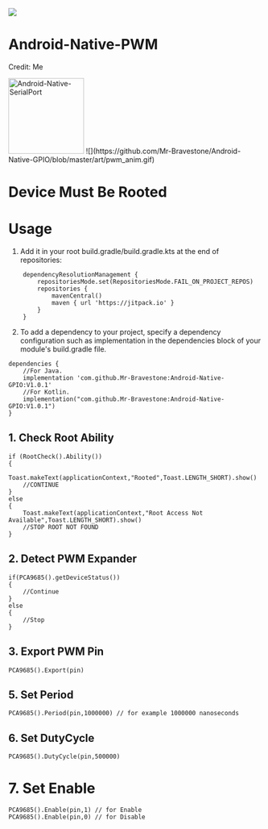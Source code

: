 [![](https://jitpack.io/v/Mr-Bravestone/Android-Native-GPIO.svg)](https://jitpack.io/#Mr-Bravestone/Android-Native-GPIO)
# Android-Native-PWM
Credit: Me


<img src ="https://github.com/Mr-Bravestone/Android-Native-GPIO/blob/master/art/pwm_anim.gif" height = 150 alt ="Android-Native-SerialPort"/>
![](https://github.com/Mr-Bravestone/Android-Native-GPIO/blob/master/art/pwm_anim.gif)



# Device Must Be Rooted

# Usage
1. Add it in your root build.gradle/build.gradle.kts at the end of repositories:
```
	dependencyResolutionManagement {
		repositoriesMode.set(RepositoriesMode.FAIL_ON_PROJECT_REPOS)
		repositories {
			mavenCentral()
			maven { url 'https://jitpack.io' }
		}
	}
```
2. To add a dependency to your project, specify a dependency configuration such as implementation in the dependencies block of your module's build.gradle file.
```
dependencies {
    //For Java.
    implementation 'com.github.Mr-Bravestone:Android-Native-GPIO:V1.0.1'
    //For Kotlin.
    implementation("com.github.Mr-Bravestone:Android-Native-GPIO:V1.0.1")
}
```
## 1. Check Root Ability
```
if (RootCheck().Ability())
{
	Toast.makeText(applicationContext,"Rooted",Toast.LENGTH_SHORT).show()
	//CONTINUE
}
else
{
	Toast.makeText(applicationContext,"Root Access Not Available",Toast.LENGTH_SHORT).show()
	//STOP ROOT NOT FOUND
}
```
## 2. Detect PWM Expander
```
if(PCA9685().getDeviceStatus())
{
	//Continue
}
else
{
	//Stop
}
```
## 3. Export PWM Pin
```
PCA9685().Export(pin) 
```
## 5. Set Period
```
PCA9685().Period(pin,1000000) // for example 1000000 nanoseconds
```
## 6. Set DutyCycle
```
PCA9685().DutyCycle(pin,500000) 
```
# 7. Set Enable 
```
PCA9685().Enable(pin,1) // for Enable 
PCA9685().Enable(pin,0) // for Disable
```
